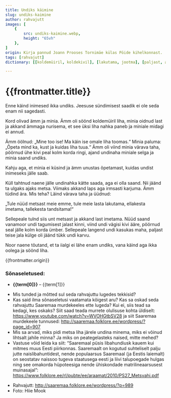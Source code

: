 ```yaml
---
title: Undiks käimine
slug: undiks-kaimine
author: rahvajutt
images: [
    {
        src: undiks-kaimine.webp, 
        height: "65vh"
    },
]
origin: Kirja pannud Joann Prooses Tornimäe külas Pöide kihelkonnast.
tags: [rahvajutt]
dictionary: [[koldemüiril, koldekivil], [lakutama, jootma], [paljast, ainult]]

---
```


<h1 class="story-h1">
    {{frontmatter.title}}
</h1>

Enne käind inimesed ikka undiks. Jeesuse sündimisest saadik ei ole seda enam nii sagedasti.

Kord olivad ämm ja minia. Ämm oli söönd koldemüiril liha, minia oidnud last ja akkand ämmaga nurisema, et see üksi liha nahka paneb ja miniale midagi ei annud.

Ämm öölnud: „Mine too ise! Ma käin ise omale liha toomas.“
Minia paluma: „Õpeta mind ka, kust ja kuidas liha tuua.“
Ämm oli viind minia värava taha, pöörnud ühe kivi peal kolm korda ringi, ajand undinaha miniale selga ja minia saand undiks.

Kahju aga, et minia ei küsind ja ämm unustas õpetamast, kuidas undist inimeseks jälle saab.

Küll tahtnud naene jälle undinahka kätte saada, aga ei olla saand. Nii jäänd ta ulgaks ajaks metsa. Viimaks akkand laps aga irmsasti karjuma. Ämm tüdind ära. Mis teha? Läind värava taha ja üüdnud:

„Tule nüüd metsast meie emme,
tule meie lasta lakutama,
ellakesta imetama,
tallekesta tandsitama!“

Sellepeale tulnd siis unt metsast ja akkand last imetama. Nüüd saand vanamoor undi tagumisest jalast kinni, viind undi vägisi kivi ääre, pöörnud seal jälle kolm korda ümber. Sellepeale langend undi kasukas maha, paljast teise jala külge oli jäänd tükk undi karvu.

Noor naene tõutand, et ta iialgi ei lähe enam undiks, vana käind aga ikka oolega ja söönd liha.

<div class="story-origin">
    {{frontmatter.origin}}
</div>

### <IconTextMessage class="inline" /> Sõnaseletused:

<ul class="list-disc list-inside">
    <li v-for="(term, i) in frontmatter.dictionary" :key="i">
        <strong>{{term[0]}}</strong> – {{term[1]}}
    </li>
</ul>

<details-wrapper summary="Mõtlemiseks ja arutlemiseks">

- Mis tunded ja mõtted sul seda rahvajuttu lugedes tekkisid?
- Kas said ilma sõnaseletusi vaatamata kõigest aru? Kas sa oskad seda rahvajuttu Saaremaa murdekeeles ette lugeda? Kui ei, siis tead sa kedagi, kes oskaks? Siit saad teada murrete olulisuse kohta üldiselt: https://www.youtube.com/watch?v=WVOHGtbSV28 ja siit Saaremaa murdekeele tunnused: http://saaremaa.folklore.ee/wordpress/?page_id=907
- Mis sa arvad, miks pidi metsa liha järele undina minema, miks ei võinud lihtsalt jahile minna? Ja miks on peategelasteks naised, mitte mehed?
- Vastuse võid leida ka siit: “Saaremaal püsis libahundiusk kauem kui mitmes muus Eesti piirkonnas. Saaremaalt on kogutud suhteliselt palju jutte naislibahuntidest, nende populaarsus Saaremaal (ja Eestis laiemalt) on seostatav naissoo tugeva staatusega eesti ja liivi talupoegade hulgas ning see omakorda hüpoteesiga nende ühiskondade matrilineaarsusest muinasajal”: https://www.folklore.ee/rl/pubte/ee/araamat/2010/PS27_Metsvahi.pdf

</details-wrapper>


<details-wrapper summary="Allikad" class="text-sm" icon="IconSources">

- Rahvajutt: http://saaremaa.folklore.ee/wordpress/?p=989
- Foto: Hiie Mook

</details-wrapper>



